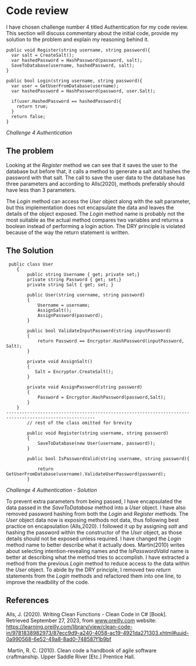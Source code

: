# Code review
I have chosen challenge number 4 titled Authentication for my code review. This section will discuss commentary about the initial code, provide my solution to the problem and explain my reasoning behind it. 

```
public void Register(string username, string password){ 
  var salt = CreateSalt(); 
  var hashedPassword = HashPassword(password, salt); 
  SaveToDatabase(username, hashedPassword, salt); 
} 

public bool Login(string username, string password){ 
  var user = GetUserFromDatabase(username); 
  var hashedPassword = HashPassword(password, user.Salt); 

  if(user.HashedPassword == hashedPassword){ 
    return true; 
  } 
  return false; 
}
```
*Challenge 4 Authentication* 

## The problem
Looking at the *Register* method we can see that it saves the user to the database but before that, it calls a method to generate a salt and hashes the password with that salt. The call to save the user data to the database has three parameters and according to Alls(2020), methods preferably should have less than 3 parameters. 

The *Login* method can access the *User* object along with the salt parameter, but this implementation does not encapsulate the data and leaves the details of the object exposed.
The *Login* method name is probably not the most suitable as the actual method compares two variables and returns a boolean instead of performing a login action. 
The DRY principle is violated because of the way the return statement is written. 

## The Solution
```
 public class User
    {
        public string Username { get; private set;}
        private string Password { get; set;}
        private string Salt { get; set; }

        public User(string username, string password)
        {
            Username = username;
            AssignSalt();
            AssignPassword(password);
        }

        public bool ValidateInputPassword(string inputPassword)
        {
            return Password == Encryptor.HashPassword(inputPassword, Salt);
        }

        private void AssignSalt()
        {
           Salt = Encryptor.CreateSalt();
        }

        private void AssignPassword(string password)
        {
            Password = Encryptor.HashPassword(password,Salt);
        }
    }
--------------------------------------------------------------------------------------------------------
        // rest of the class omitted for brevity

        public void Register(string username, string password)
        {
            SaveToDatabase(new User(username, password)); 
        }

        public bool IsPasswordValid(string username, string password){

            return GetUserFromDatabase(username).ValidateUserPassword(password); 
        }
```
*Challenge 4 Authentication - Solution* 

To prevent extra parameters from being passed, I have encapsulated the data passed in the *SaveToDatabase* method into a *User* object. I have also removed password hashing from both the *Login* and *Register* methods. The *User* object data now is exposing methods not data, thus following best practice on encapsulation (Alls,2020). I followed it up by assigning *salt* and hashing the password within the constructor of the *User* object, as those details should not be exposed unless required.
I have changed the *Login* method name to better describe what it actually does. Martin(2010) writes about selecting intention-revealing names and the *IsPasswordValid* name is better at describing what the method tries to accomplish.
I have extracted a method from the previous *Login* method to reduce access to the data within the *User* object. 
To abide by the DRY principle, I removed two *return* statements from the *Login* methods and refactored them into one line, to improve the readbility of the code. 

## References
Alls, J. (2020). Writing Clean Functions - Clean Code in C# [Book]. Retrieved September 27, 2023, from www.oreilly.com website: https://learning.oreilly.com/library/view/clean-code-in/9781838982973/87ecc9d9-a240-4058-ac19-4921da271303.xhtml#uuid-0a990568-6e52-49a8-8ad0-748587f1b9bf

‌
‌Martin, R. C. (2010). Clean code a handbook of agile software craftmanship. Upper Saddle River [Etc.] Prentice Hall.
‌